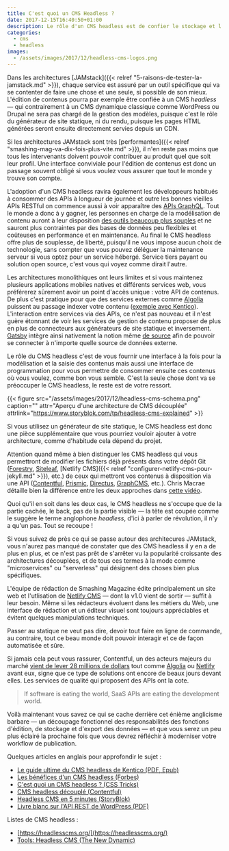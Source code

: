 ```yaml
---
title: C'est quoi un CMS Headless ?
date: 2017-12-15T16:40:50+01:00
description: Le rôle d'un CMS headless est de confier le stockage et l'édition des contenus à un service dédié
categories:
  - cms
  - headless
images:
  - /assets/images/2017/12/headless-cms-logos.png
---
```


Dans les architectures [JAMstack]({{< relref "5-raisons-de-tester-la-jamstack.md" >}}), chaque service est assuré par un outil spécifique qui va se contenter de faire une chose et une seule, si possible de son mieux. L'édition de contenus pourra par exemple être confiée à un CMS _headless_ — qui contrairement à un CMS dynamique classique comme WordPress ou Drupal ne sera pas chargé de la gestion des modèles, puisque c'est le rôle du générateur de site statique, ni du rendu, puisque les pages HTML générées seront ensuite directement servies depuis un CDN.

Si les architectures JAMstack sont très [performantes]({{< relref "smashing-mag-va-dix-fois-plus-vite.md" >}}), il n'en reste pas moins que tous les intervenants doivent pouvoir contribuer au produit quel que soit leur profil. Une interface conviviale pour l'édition de contenus est donc un passage souvent obligé si vous voulez vous assurer que tout le monde y trouve son compte.

L'adoption d'un CMS headless ravira également les développeurs habitués à consommer des APIs à longueur de journée et outre les bonnes vieilles APIs RESTful on commence aussi à voir apparaître des [APIs GraphQL](https://graphcms.com/). Tout le monde a donc à y gagner, les personnes en charge de la modélisation de contenu auront à leur disposition [des outils beaucoup plus souples](https://www.contentful.com/developers/docs/concepts/data-model/) et ne sauront plus contraintes par des bases de données peu flexibles et coûteuses en performance et en maintenance. Au final le CMS headless offre plus de souplesse, de liberté, puisqu'il ne vous impose aucun choix de technologie, sans compter que vous pouvez déléguer la maintenance serveur si vous optez pour un service hébergé. Service tiers payant ou solution open source, c'est vous qui voyez comme dirait l'autre.

Les architectures monolithiques ont leurs limites et si vous maintenez plusieurs applications mobiles natives et différents services web, vous préférerez sûrement avoir un point d'accès unique : votre API de contenus. De plus c'est pratique pour que des services externes comme [Algolia](https://www.algolia.com/) puissent au passage indexer votre contenu ([exemple avec Kentico](https://kenticocloud.com/blog/searching-content-kentico-cloud-algolia-integration)). L'interaction entre services via des APIs, ce n'est pas nouveau et il n'est guère étonnant de voir les services de gestion de contenu proposer de plus en plus de connecteurs aux générateurs de site statique et inversement. [Gatsby](/categories/gatsby) intègre ainsi nativement la notion même [de source](https://www.gatsbyjs.org/docs/create-source-plugin/) afin de pouvoir se connecter à n'importe quelle source de données externe.

Le rôle du CMS headless c'est de vous fournir une interface à la fois pour la modélisation et la saisie des contenus mais aussi une interface de programmation pour vous permettre de consommer ensuite ces contenus où vous voulez, comme bon vous semble. C'est la seule chose dont va se préoccuper le CMS headless, le reste est de votre ressort.

{{< figure src="/assets/images/2017/12/headless-cms-schema.png" caption="" attr="Aperçu d'une architecture de CMS découplée" attrlink="https://www.storyblok.com/tp/headless-cms-explained" >}}

Si vous utilisez un générateur de site statique, le CMS headless est donc une pièce supplémentaire que vous pourriez vouloir ajouter à votre architecture, comme d'habitude cela dépend du projet.

Attention quand même à bien distinguer les CMS headless qui vous permettront de modifier les fichiers déjà présents dans votre dépôt Git ([Forestry](https://forestry.io), [Siteleaf](https://siteleaf.com), [Netlify CMS]({{< relref "configurer-netlify-cms-pour-jekyll.md" >}}), etc.) de ceux qui mettront vos contenus à disposition via une API ([Contentful](https://www.contentful.com/), [Prismic](https://prismic.io/), [Directus](https://getdirectus.com/), [GraphCMS](https://graphcms.com/), etc.). Chris Macrae détaille bien la différence entre les deux approches dans [cette vidéo](https://www.youtube.com/watch?v=KX4G49ZrvY0).

Quoi qu'il en soit dans les deux cas, le CMS headless ne s'occupe que de la partie cachée, le back, pas de la partie visible — la tête est  coupée comme le suggère le terme anglophone _headless_, d'ici à parler de révolution, il n'y a qu'un pas. Tout se recoupe !

Si vous suivez de près ce qui se passe autour des architecures JAMstack, vous n'aurez pas manqué de constater que des CMS headless il y en a de plus en plus, et ce n'est pas prêt de s'arrêter vu la popularité croissante des architectures découplées, et de tous ces termes à la mode comme "microservices" ou "serverless" qui désignent des choses bien plus spécifiques.

L'équipe de rédaction de Smashing Magazine édite principalement un site web et l'utlisation de [Netlify CMS](https://www.netlifycms.org/) — dont la v1.0 vient de sortir — suffit à leur besoin. Même si les rédacteurs évoluent dans les métiers du Web, une interface de rédaction et un éditeur visuel sont toujours appréciables et évitent quelques manipulations techniques.

Passer au statique ne veut pas dire, devoir tout faire en ligne de commande, au contraire, tout ce beau monde doit pouvoir interagir et ce de façon automatisée et sûre.

Si jamais cela peut vous rassurer, Contentful, un des acteurs majeurs du marché [vient de lever 28 millions de dollars](https://www.contentful.com/blog/2017/12/04/contentful-series-c/) tout comme [Algolia](https://blog.algolia.com/redefining-incredible-search/) ou [Netlify](https://www.netlify.com/blog/2017/08/09/netlify-raises-12m-from-a16z/) avant eux, signe que ce type de solutions ont encore de beaux jours devant elles. Les services de qualité qui proposent des APIs ont la cote.

> If software is eating the world, SaaS APIs are eating the development world.

Voilà maintenant vous savez ce qui se cache derrière cet énième anglicisme barbare — un découpage fonctionnel des responsabilités des fonctions d'édition, de stockage et d'export des données — et que vous serez un peu plus éclairé la prochaine fois que vous devrez réfléchir à moderniser votre workflow de publication.

Quelques articles en anglais pour approfondir le sujet :

* [Le guide ultime du CMS headless de Kentico (PDF, Epub)](https://kenticocloud.com/headless-cms-guide)
* [Les bénéfices d'un CMS headless (Forbes)](https://www.forbes.com/sites/forbestechcouncil/2017/11/22/the-benefits-of-a-headless-cms/#3447e5422d85)
* [C'est quoi un CMS headless ? (CSS Tricks)](https://css-tricks.com/what-is-a-headless-cms/)
* [CMS headless découplé (Contentful)](https://www.contentful.com/r/knowledgebase/headless-and-decoupled-cms/)
* [Headless CMS en 5 minutes (StoryBlok)](https://www.storyblok.com/tp/headless-cms-explained)
* [Livre blanc sur l'API REST de WordPress (PDF)](https://humanmade.com/wordpress-rest-api-white-paper/)

Listes de CMS headless :

* [https://headlesscms.org/](https://headlesscms.org/)
* [Tools: Headless CMS (The New Dynamic)](https://www.thenewdynamic.org/tools/content-management/headless-cms/)
